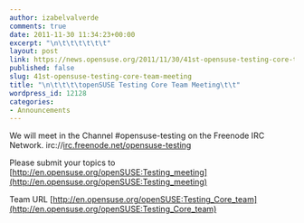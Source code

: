 ```yaml
---
author: izabelvalverde
comments: true
date: 2011-11-30 11:34:23+00:00
excerpt: "\n\t\t\t\t\t\t"
layout: post
link: https://news.opensuse.org/2011/11/30/41st-opensuse-testing-core-team-meeting/
published: false
slug: 41st-opensuse-testing-core-team-meeting
title: "\n\t\t\t\topenSUSE Testing Core Team Meeting\t\t"
wordpress_id: 12128
categories:
- Announcements
---
```

We will meet in the Channel #opensuse-testing on the Freenode IRC Network. irc://[irc.freenode.net/opensuse-testing](http://irc.freenode.net/opensuse-testing)

Please submit your topics to [http://en.opensuse.org/openSUSE:Testing_meeting](http://en.opensuse.org/openSUSE:Testing_meeting)

Team URL [http://en.opensuse.org/openSUSE:Testing_Core_team](http://en.opensuse.org/openSUSE:Testing_Core_team)		

